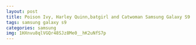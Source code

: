 ```yaml
---
layout: post
title: Poison Ivy, Harley Quinn,batgirl and Catwoman Samsung Galaxy S9 Case
tags: samsung galaxy s9
categories: samsung
img: 1HXnvu8qlVGQr48SJz8Me0__hK2uNfS7p
---
```

